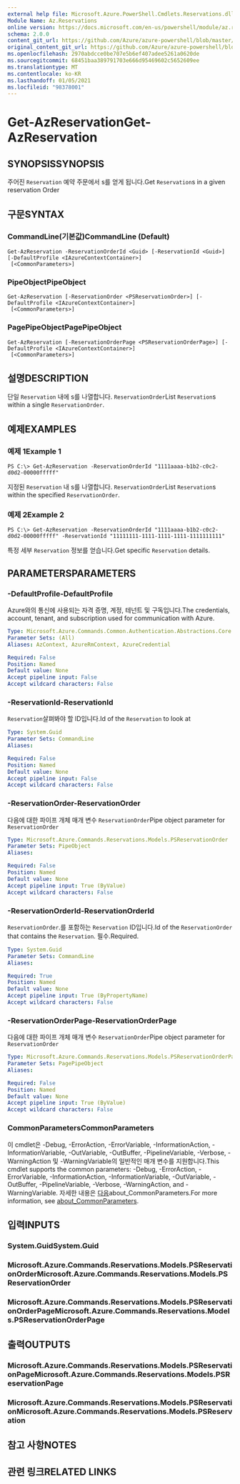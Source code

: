 ```yaml
---
external help file: Microsoft.Azure.PowerShell.Cmdlets.Reservations.dll-Help.xml
Module Name: Az.Reservations
online version: https://docs.microsoft.com/en-us/powershell/module/az.reservations/get-azreservation
schema: 2.0.0
content_git_url: https://github.com/Azure/azure-powershell/blob/master/src/Reservations/Reservations/help/Get-AzReservation.md
original_content_git_url: https://github.com/Azure/azure-powershell/blob/master/src/Reservations/Reservations/help/Get-AzReservation.md
ms.openlocfilehash: 2970abdcce0be707e5b6ef407adee5261a0620de
ms.sourcegitcommit: 68451baa389791703e666d95469602c5652609ee
ms.translationtype: MT
ms.contentlocale: ko-KR
ms.lasthandoff: 01/05/2021
ms.locfileid: "98378001"
---
```

# <span data-ttu-id="eb524-101">Get-AzReservation</span><span class="sxs-lookup"><span data-stu-id="eb524-101">Get-AzReservation</span></span>

## <span data-ttu-id="eb524-102">SYNOPSIS</span><span class="sxs-lookup"><span data-stu-id="eb524-102">SYNOPSIS</span></span>
<span data-ttu-id="eb524-103">주어진 `Reservation` 예약 주문에서 s를 얻게 됩니다.</span><span class="sxs-lookup"><span data-stu-id="eb524-103">Get `Reservation`s in a given reservation Order</span></span>

## <span data-ttu-id="eb524-104">구문</span><span class="sxs-lookup"><span data-stu-id="eb524-104">SYNTAX</span></span>

### <span data-ttu-id="eb524-105">CommandLine(기본값)</span><span class="sxs-lookup"><span data-stu-id="eb524-105">CommandLine (Default)</span></span>
```
Get-AzReservation -ReservationOrderId <Guid> [-ReservationId <Guid>] [-DefaultProfile <IAzureContextContainer>]
 [<CommonParameters>]
```

### <span data-ttu-id="eb524-106">PipeObject</span><span class="sxs-lookup"><span data-stu-id="eb524-106">PipeObject</span></span>
```
Get-AzReservation [-ReservationOrder <PSReservationOrder>] [-DefaultProfile <IAzureContextContainer>]
 [<CommonParameters>]
```

### <span data-ttu-id="eb524-107">PagePipeObject</span><span class="sxs-lookup"><span data-stu-id="eb524-107">PagePipeObject</span></span>
```
Get-AzReservation [-ReservationOrderPage <PSReservationOrderPage>] [-DefaultProfile <IAzureContextContainer>]
 [<CommonParameters>]
```

## <span data-ttu-id="eb524-108">설명</span><span class="sxs-lookup"><span data-stu-id="eb524-108">DESCRIPTION</span></span>
<span data-ttu-id="eb524-109">단일 `Reservation` 내에 s를 나열합니다. `ReservationOrder`</span><span class="sxs-lookup"><span data-stu-id="eb524-109">List `Reservation`s within a single `ReservationOrder`.</span></span>

## <span data-ttu-id="eb524-110">예제</span><span class="sxs-lookup"><span data-stu-id="eb524-110">EXAMPLES</span></span>

### <span data-ttu-id="eb524-111">예제 1</span><span class="sxs-lookup"><span data-stu-id="eb524-111">Example 1</span></span>
```
PS C:\> Get-AzReservation -ReservationOrderId "1111aaaa-b1b2-c0c2-d0d2-00000fffff"
```

<span data-ttu-id="eb524-112">지정된 `Reservation` 내 s를 나열합니다. `ReservationOrder`</span><span class="sxs-lookup"><span data-stu-id="eb524-112">List `Reservation`s within the specified `ReservationOrder`.</span></span>

### <span data-ttu-id="eb524-113">예제 2</span><span class="sxs-lookup"><span data-stu-id="eb524-113">Example 2</span></span>
```
PS C:\> Get-AzReservation -ReservationOrderId "1111aaaa-b1b2-c0c2-d0d2-00000fffff" -ReservationId "11111111-1111-1111-1111-1111111111"
```

<span data-ttu-id="eb524-114">특정 세부 `Reservation` 정보를 얻습니다.</span><span class="sxs-lookup"><span data-stu-id="eb524-114">Get specific `Reservation` details.</span></span>

## <span data-ttu-id="eb524-115">PARAMETERS</span><span class="sxs-lookup"><span data-stu-id="eb524-115">PARAMETERS</span></span>

### <span data-ttu-id="eb524-116">-DefaultProfile</span><span class="sxs-lookup"><span data-stu-id="eb524-116">-DefaultProfile</span></span>
<span data-ttu-id="eb524-117">Azure와의 통신에 사용되는 자격 증명, 계정, 테넌트 및 구독입니다.</span><span class="sxs-lookup"><span data-stu-id="eb524-117">The credentials, account, tenant, and subscription used for communication with Azure.</span></span>

```yaml
Type: Microsoft.Azure.Commands.Common.Authentication.Abstractions.Core.IAzureContextContainer
Parameter Sets: (All)
Aliases: AzContext, AzureRmContext, AzureCredential

Required: False
Position: Named
Default value: None
Accept pipeline input: False
Accept wildcard characters: False
```

### <span data-ttu-id="eb524-118">-ReservationId</span><span class="sxs-lookup"><span data-stu-id="eb524-118">-ReservationId</span></span>
<span data-ttu-id="eb524-119">`Reservation`살펴봐야 할 ID입니다.</span><span class="sxs-lookup"><span data-stu-id="eb524-119">Id of the `Reservation` to look at</span></span>

```yaml
Type: System.Guid
Parameter Sets: CommandLine
Aliases:

Required: False
Position: Named
Default value: None
Accept pipeline input: False
Accept wildcard characters: False
```

### <span data-ttu-id="eb524-120">-ReservationOrder</span><span class="sxs-lookup"><span data-stu-id="eb524-120">-ReservationOrder</span></span>
<span data-ttu-id="eb524-121">다음에 대한 파이프 개체 매개 변수 `ReservationOrder`</span><span class="sxs-lookup"><span data-stu-id="eb524-121">Pipe object parameter for `ReservationOrder`</span></span>

```yaml
Type: Microsoft.Azure.Commands.Reservations.Models.PSReservationOrder
Parameter Sets: PipeObject
Aliases:

Required: False
Position: Named
Default value: None
Accept pipeline input: True (ByValue)
Accept wildcard characters: False
```

### <span data-ttu-id="eb524-122">-ReservationOrderId</span><span class="sxs-lookup"><span data-stu-id="eb524-122">-ReservationOrderId</span></span>
<span data-ttu-id="eb524-123">`ReservationOrder`.를 포함하는 `Reservation` ID입니다.</span><span class="sxs-lookup"><span data-stu-id="eb524-123">Id of the `ReservationOrder` that contains the `Reservation`.</span></span> <span data-ttu-id="eb524-124">필수.</span><span class="sxs-lookup"><span data-stu-id="eb524-124">Required.</span></span>

```yaml
Type: System.Guid
Parameter Sets: CommandLine
Aliases:

Required: True
Position: Named
Default value: None
Accept pipeline input: True (ByPropertyName)
Accept wildcard characters: False
```

### <span data-ttu-id="eb524-125">-ReservationOrderPage</span><span class="sxs-lookup"><span data-stu-id="eb524-125">-ReservationOrderPage</span></span>
<span data-ttu-id="eb524-126">다음에 대한 파이프 개체 매개 변수 `ReservationOrder`</span><span class="sxs-lookup"><span data-stu-id="eb524-126">Pipe object parameter for `ReservationOrder`</span></span>

```yaml
Type: Microsoft.Azure.Commands.Reservations.Models.PSReservationOrderPage
Parameter Sets: PagePipeObject
Aliases:

Required: False
Position: Named
Default value: None
Accept pipeline input: True (ByValue)
Accept wildcard characters: False
```

### <span data-ttu-id="eb524-127">CommonParameters</span><span class="sxs-lookup"><span data-stu-id="eb524-127">CommonParameters</span></span>
<span data-ttu-id="eb524-128">이 cmdlet은 -Debug, -ErrorAction, -ErrorVariable, -InformationAction, -InformationVariable, -OutVariable, -OutBuffer, -PipelineVariable, -Verbose, -WarningAction 및 -WarningVariable의 일반적인 매개 변수를 지원합니다.</span><span class="sxs-lookup"><span data-stu-id="eb524-128">This cmdlet supports the common parameters: -Debug, -ErrorAction, -ErrorVariable, -InformationAction, -InformationVariable, -OutVariable, -OutBuffer, -PipelineVariable, -Verbose, -WarningAction, and -WarningVariable.</span></span> <span data-ttu-id="eb524-129">자세한 내용은 [다음](http://go.microsoft.com/fwlink/?LinkID=113216)about_CommonParameters.</span><span class="sxs-lookup"><span data-stu-id="eb524-129">For more information, see [about_CommonParameters](http://go.microsoft.com/fwlink/?LinkID=113216).</span></span>

## <span data-ttu-id="eb524-130">입력</span><span class="sxs-lookup"><span data-stu-id="eb524-130">INPUTS</span></span>

### <span data-ttu-id="eb524-131">System.Guid</span><span class="sxs-lookup"><span data-stu-id="eb524-131">System.Guid</span></span>

### <span data-ttu-id="eb524-132">Microsoft.Azure.Commands.Reservations.Models.PSReservationOrder</span><span class="sxs-lookup"><span data-stu-id="eb524-132">Microsoft.Azure.Commands.Reservations.Models.PSReservationOrder</span></span>

### <span data-ttu-id="eb524-133">Microsoft.Azure.Commands.Reservations.Models.PSReservationOrderPage</span><span class="sxs-lookup"><span data-stu-id="eb524-133">Microsoft.Azure.Commands.Reservations.Models.PSReservationOrderPage</span></span>

## <span data-ttu-id="eb524-134">출력</span><span class="sxs-lookup"><span data-stu-id="eb524-134">OUTPUTS</span></span>

### <span data-ttu-id="eb524-135">Microsoft.Azure.Commands.Reservations.Models.PSReservationPage</span><span class="sxs-lookup"><span data-stu-id="eb524-135">Microsoft.Azure.Commands.Reservations.Models.PSReservationPage</span></span>

### <span data-ttu-id="eb524-136">Microsoft.Azure.Commands.Reservations.Models.PSReservation</span><span class="sxs-lookup"><span data-stu-id="eb524-136">Microsoft.Azure.Commands.Reservations.Models.PSReservation</span></span>

## <span data-ttu-id="eb524-137">참고 사항</span><span class="sxs-lookup"><span data-stu-id="eb524-137">NOTES</span></span>

## <span data-ttu-id="eb524-138">관련 링크</span><span class="sxs-lookup"><span data-stu-id="eb524-138">RELATED LINKS</span></span>
